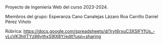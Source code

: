 Proyecto de Ingeniería Web del curso 2023-2024.

Miembros del grupo: 
Esperanza Cano Canalejas
Lázaro Roa Carrillo 
Daniel Pérez Viñolo 

Rúbrica:
https://docs.google.com/spreadsheets/d/1rvt6rxuC3XSlFYfUs_-vLcVK3htITYz86ythxS9lX8Y/edit?usp=sharing
